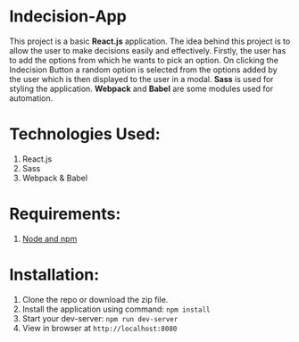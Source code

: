 #  Indecision-App

This project is a basic **React.js** application. The idea behind this project is to allow the user to make decisions easily and effectively. Firstly, the user has to add the options from which he wants to pick an option. On clicking the Indecision Button a random option is selected from the options added by the user which is then displayed to the user in a modal. **Sass** is used for styling the application. **Webpack** and **Babel** are some modules used for automation.


# Technologies Used:

 1. React.js
 2. Sass
 3. Webpack & Babel

# Requirements:


1. [Node and npm](https://nodejs.org/en/)

# Installation:

1. Clone the repo or download the zip file.
2. Install the application using command:  `npm install`
3. Start your dev-server:  `npm run dev-server`
4. View in browser at  `http://localhost:8080`

